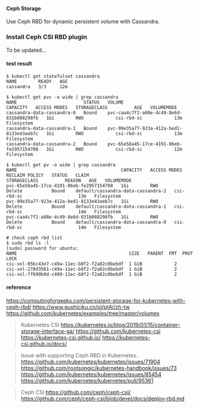 #### Ceph Storage

Use Ceph RBD for dynamic persistent volume with Cassandra.


### Install Ceph CSI RBD plugin
To be updated...


#### test result
```
$ kubectl get statefulset cassandra
NAME        READY   AGE
cassandra   3/3     12m

$ kubectl get pvc -o wide | grep cassandra
NAME                         STATUS   VOLUME                                     CAPACITY   ACCESS MODES   STORAGECLASS          AGE   VOLUMEMODE
cassandra-data-cassandra-0   Bound    pvc-caa4c7f2-a08e-4c49-8e6d-831b088298fb   1Gi        RWO            csi-rbd-sc            13m   Filesystem
cassandra-data-cassandra-1   Bound    pvc-99e35a77-923a-412a-bed1-8133e43aeb7c   1Gi        RWO            csi-rbd-sc            13m   Filesystem
cassandra-data-cassandra-2   Bound    pvc-65e58a45-17ce-4191-86eb-fe2957154708   1Gi        RWO            csi-rbd-sc            12m   Filesystem

$ kubectl get pv -o wide | grep cassandra
NAME                                       CAPACITY   ACCESS MODES   RECLAIM POLICY   STATUS   CLAIM                                STORAGECLASS          REASON   AGE   VOLUMEMODE
pvc-65e58a45-17ce-4191-86eb-fe2957154708   1Gi        RWO            Delete           Bound    default/cassandra-data-cassandra-2   csi-rbd-sc                     13m   Filesystem
pvc-99e35a77-923a-412a-bed1-8133e43aeb7c   1Gi        RWO            Delete           Bound    default/cassandra-data-cassandra-1   csi-rbd-sc                     14m   Filesystem
pvc-caa4c7f2-a08e-4c49-8e6d-831b088298fb   1Gi        RWO            Delete           Bound    default/cassandra-data-cassandra-0   csi-rbd-sc                     14m   Filesystem

# check ceph rbd list
$ sudo rbd ls -l
[sudo] password for ubuntu: 
NAME                                          SIZE   PARENT  FMT  PROT  LOCK
csi-vol-05bc43e7-c49a-11ec-b8f2-f2a82c0bebdf  1 GiB            2            
csi-vol-278d3561-c49a-11ec-b8f2-f2a82c0bebdf  1 GiB            2            
csi-vol-ff699b9d-c499-11ec-b8f2-f2a82c0bebdf  1 GiB            2 
```

#### reference
https://computingforgeeks.com/persistent-storage-for-kubernetes-with-ceph-rbd/
https://www.gushiciku.cn/pl/ptAi/zh-tw
https://github.com/kubernetes/examples/tree/master/volumes

> Kubernetes CSI
https://kubernetes.io/blog/2019/01/15/container-storage-interface-ga/
https://github.com/kubernetes-csi
https://kubernetes-csi.github.io/
https://kubernetes-csi.github.io/docs/

> Issue with supporting Ceph RBD in Kubernetes.
https://github.com/kubernetes/kubernetes/issues/71904
https://github.com/rootsongjc/kubernetes-handbook/issues/73
https://github.com/kubernetes/kubernetes/issues/85454
https://github.com/kubernetes/kubernetes/pull/95361


> Ceph CSI
https://github.com/ceph/ceph-csi/
https://github.com/ceph/ceph-csi/blob/devel/docs/deploy-rbd.md

